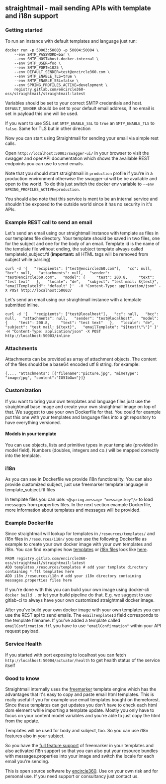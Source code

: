 ## straightmail - mail sending APIs with template and i18n support

### Getting started
To run an instance with default templates and language just run:
```
docker run -p 50003:50003 -p 50004:50004 \
    --env SMTP_PASSWORD=bar \
    --env SMTP_HOST=host.docker.internal \
    --env SMTP_USER=foo \
    --env SMTP_PORT=1025 \
    --env DEFAULT_SENDER=test@encircle360.com \
    --env SMTP_ENABLE_TLS=true \
    --env SMTP_ENABLE_SSL=false \
    --env SPRING_PROFILES_ACTIVE=development \
    registry.gitlab.com/encircle360-oss/straightmail/straightmail:latest
```
Variables should be set to your correct SMTP credentials and host. `DEFAULT_SENDER` should be set to your default email address, if no email is set in payload this one will be used.

If you want to use SSL set `SMTP_ENABLE_SSL` to `true` an `SMTP_ENABLE_TLS` to `false`. Same for TLS but in other direction

Now you can start using Straightmail for sending your email via simple rest calls.

Open `http://localhost:50003/swagger-ui/` in your browser to visit the swagger and openAPI documentation which shows the available REST endpoints you can use to send emails.

Note that you should start straightmail in `production` profile if you're in a production environment otherwise the swagger-ui will be be available and open to the world.
To do this just switch the docker env variable to `--env SPRING_PROFILES_ACTIVE=production`.

You should also note that this service is ment to be an internal service and shouldn't be exposed to the outside world since it has no security in it's APIs.

### Example REST call to send an email
Let's send an email using our straightmail instance with template as files in our templates file directory. 
Your template should be saved in two files, one for the subject and one for
the body of an email. Template id is the name of the template file without ending, the subject template always 
called templateId_subject.ftl (**important:** all HTML tags will be removed from subject while parsing)
```
curl -d '{   "recipients": ["test@encircle360.com"],   "cc": null,   "bcc": null,   "attachments": null,   "sender": "test@encircle360.com",   "model": {     "test": 200.8,     "text": "test text"   },   "locale": "de",   "subject": "test mail: ${text}",   "emailTemplateId": "default" }'  -H "Content-Type: application/json" -X POST http://localhost:50003/
```

Let's send an email using our straightmail instance with a template submitted inline.
```
curl -d '{   "recipients": ["test@localhost"],   "cc": null,   "bcc": null,   "attachments": null,   "sender": "test@localhost",   "model": {     "test": 200.8,     "text": "test text"   },   "locale": "de",   "subject": "test mail: ${text}",   "emailTemplate": "${test!\"\"}" }' -H "Content-Type: application/json" -X POST http://localhost:50003/inline
```

### Attachments
Attachments can be provided as array of attachment objects. The content of the files should be a base64 encoded utf 8 string. for example:

```
{..., "attachments": [{"filename":"picture.jpg", "mimeType": "image/jpg", "content":"IG51bGw="}]}
```

### Customization
If you want to bring your own templates and language files just use the straightmail base image and create your own straightmail image on top of that.
We suggest to use your own Dockerfile for that. You could for example put this one with your templates and language files into a git repository to have everything versioned.

#### Models in your template

You can use objects, lists and primitive types in your template (provided in model field). Numbers (doubles, integers and co.) will be mapped correctly into the template.  

### i18n

As you can see in Dockerfile we provide i18n functionality. You can also provide customized subject, just use freemarker template language in template_subject.ftl files 

In template files you can use:
```<@spring.message "message.key"/>``` to load messages from properties files. In the next section example Dockerfile, more information about templates and messages will be provided. 

### Example Dockerfile

Since straightmail will lookup for templates in `/resources/templates/` and i18n files in `/resources/i18n/` you can use the following Dockerfile as example to create your own docker image with your own templates and i18n.
You can find examples how [templates](src/main/resources/templates) or [i18n files](src/main/resources/i18n) look like [here](src/main/resources).
```
FROM registry.gitlab.com/encircle360-oss/straightmail/straightmail:latest
ADD templates /resources/templates # add your template directory containing *.ftl templates here
ADD i18n /resources/i18n # add your i18n directory containing messages.properties files here
```

If you're done with this you can build your own image using docker-cli `docker build .` or let your build pipeline do that.
E.g. we suggest to use gitlab-ci to always have your own customized straightmail docker image.

After you've build your own docker image with your own templates you can use the REST api to send emails.
The `emailTemplateId` field corresponds to the template filename. If you've added a template called `emailConfirmation.ftl` you have to use 
`"emailConfirmation"`
within your API request payload.

### Service Health

If you started with port exposing to localhost you can fetch `http://localhost:50004/actuator/health` to get health status of the service itself 

### Good to know 
Straightmail internally uses the [freemarker](https://freemarker.apache.org/) template engine which has the advantages that it's easy to copy and paste email html templates.
This is really useful if you for example use email templates bought on themeforest. Since these templates can get updates you don't have to check each html dom element while importing a template update.
Mostly you only have to focus on your content model variables and you're able to just copy the html from the update. 

Templates will be used for body and subject, too. So you can use i18n features also in your subject. 

So you have the [full feature support](https://freemarker.apache.org/docs/ref.html) of freemarker in your templates and also activated i18n support so that you can also put your resource bundles with messages.properties into your image and switch the locale for each email you're sending.

This is open source software by [encircle360](https://encircle360.com).
Use on your own risk and for personal use. If you need support or consultancy just contact us.
